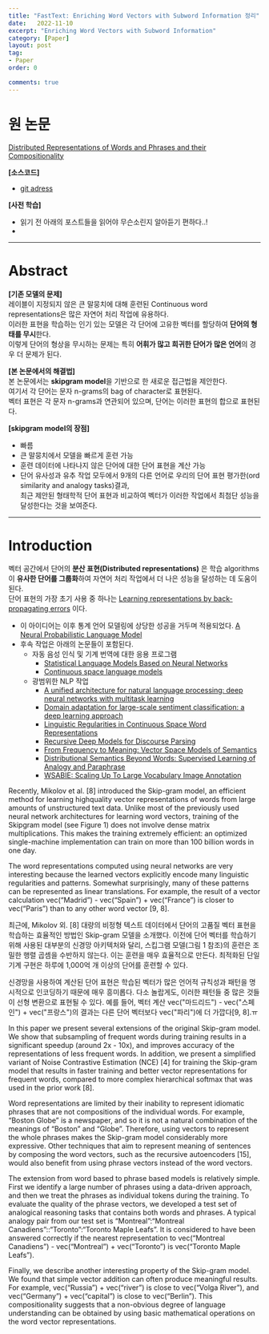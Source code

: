 ```yaml
---
title: "FastText: Enriching Word Vectors with Subword Information 정리"
date:   2022-11-10
excerpt: "Enriching Word Vectors with Subword Information"
category: [Paper]
layout: post
tag:
- Paper
order: 0

comments: true
---
```



   

# 원 논문
[Distributed Representations of Words and Phrases and their Compositionality](https://proceedings.neurips.cc/paper/2013/file/9aa42b31882ec039965f3c4923ce901b-Paper.pdf)    

**[소스코드]**     
* [git adress]()


**[사전 학습]**
* 읽기 전 아래의 포스트들을 읽어야 무슨소린지 알아듣기 편하다..!   
* 

---

# Abstract
**[기존 모델의 문제]**      
레이블이 지정되지 않은 큰 말뭉치에 대해 훈련된 Continuous word representations은 많은 자연어 처리 작업에 유용하다.    
이러한 표현을 학습하는 인기 있는 모델은 각 단어에 고유한 벡터를 할당하여 **단어의 형태를 무시**한다.    
이렇게 단어의 형상을 무시하는 문제는 특히 **어휘가 많고 희귀한 단어가 많은 언어**의 경우 더 문제가 된다.    

**[본 논문에서의 해결법]**      
본 논문에서는 **skipgram model**을 기반으로 한 새로운 접근법을 제안한다.     
여기서 각 단어는 문자 n-grams의 bag of character로 표현된다.     
벡터 표현은 각 문자 n-grams과 연관되어 있으며, 단어는 이러한 표현의 합으로 표현된다.     

**[skipgram model의 장점]**      
* 빠름      
* 큰 말뭉치에서 모델을 빠르게 훈련 가능      
* 훈련 데이터에 나타나지 않은 단어에 대한 단어 표현을 계산 가능      
* 단어 유사성과 유추 작업 모두에서 9개의 다른 언어로 우리의 단어 표현 평가한(ord similarity and analogy tasks)결과,          
최근 제안된 형태학적 단어 표현과 비교하여 벡터가 이러한 작업에서 최첨단 성능을 달성한다는 것을 보여준다.     

---

# Introduction

벡터 공간에서 단어의 **분산 표현(Distributed representations)** 은 학습 algorithms이 **유사한 단어를 그룹화**하여 자연어 처리 작업에서 더 나은 성능을 달성하는 데 도움이 된다.     
단어 표현의 가장 초기 사용 중 하나는 [Learning representations by back-propagating errors](https://www.nature.com/articles/323533a0) 이다.     
* 이 아이디어는 이후 통계 언어 모델링에 상당한 성공을 거두며 적용되었다. [A Neural Probabilistic Language Model](https://www.jmlr.org/papers/volume3/bengio03a/bengio03a.pdf)           
* 후속 작업은 아래의 논문들이 포함된다.    
    * 자동 음성 인식 및 기계 번역에 대한 응용 프로그램     
       * [Statistical Language Models Based on Neural Networks](https://www.semanticscholar.org/paper/Statistical-Language-Models-Based-on-Neural-U%C4%8Den%C3%AD-Brn%C4%9B/96364af2d208ea75ca3aeb71892d2f7ce7326b55)    
       * [Continuous space language models](https://www.sciencedirect.com/science/article/pii/S0885230806000325)          
    * 광범위한 NLP 작업     
       * [A unified architecture for natural language processing: deep neural networks with multitask learning](https://dl.acm.org/doi/10.1145/1390156.1390177)     
       *  [Domain adaptation for large-scale sentiment classification: a deep learning approach](https://dl.acm.org/doi/10.5555/3104482.3104547)      
       *  [Linguistic Regularities in Continuous Space Word Representations](https://www.microsoft.com/en-us/research/wp-content/uploads/2016/02/rvecs.pdf)     
       *  [Recursive Deep Models for Discourse Parsing](https://aclanthology.org/D14-1220.pdf)      
       *  [From Frequency to Meaning: Vector Space Models of Semantics](https://arxiv.org/abs/1003.1141)      
       *  [Distributional Semantics Beyond Words: Supervised Learning of Analogy and Paraphrase](https://aclanthology.org/Q13-1029/)      
       *  [WSABIE: Scaling Up To Large Vocabulary Image Annotation](https://static.googleusercontent.com/media/research.google.com/ko//pubs/archive/37180.pdf)   



Recently, Mikolov et al. [8] introduced the Skip-gram model, an efficient method for learning highquality vector representations of words from large amounts of unstructured text data. Unlike most
of the previously used neural network architectures for learning word vectors, training of the Skipgram model (see Figure 1) does not involve dense matrix multiplications. This makes the training
extremely efficient: an optimized single-machine implementation can train on more than 100 billion
words in one day.


The word representations computed using neural networks are very interesting because the learned
vectors explicitly encode many linguistic regularities and patterns. Somewhat surprisingly, many of
these patterns can be represented as linear translations. For example, the result of a vector calculation vec(“Madrid”) - vec(“Spain”) + vec(“France”) is closer to vec(“Paris”) than to any other word
vector [9, 8].



최근에, Mikolov 외. [8] 대량의 비정형 텍스트 데이터에서 단어의 고품질 벡터 표현을 학습하는 효율적인 방법인 Skip-gram 모델을 소개했다. 이전에 단어 벡터를 학습하기 위해 사용된 대부분의 신경망 아키텍처와 달리, 스킵그램 모델(그림 1 참조)의 훈련은 조밀한 행렬 곱셈을 수반하지 않는다. 이는 훈련을 매우 효율적으로 만든다. 최적화된 단일 기계 구현은 하루에 1,000억 개 이상의 단어를 훈련할 수 있다.

신경망을 사용하여 계산된 단어 표현은 학습된 벡터가 많은 언어적 규칙성과 패턴을 명시적으로 인코딩하기 때문에 매우 흥미롭다. 다소 놀랍게도, 이러한 패턴들 중 많은 것들이 선형 변환으로 표현될 수 있다. 예를 들어, 벡터 계산 vec("마드리드") - vec("스페인") + vec("프랑스")의 결과는 다른 단어 벡터보다 vec("파리")에 더 가깝다[9, 8].ㅠ




In this paper we present several extensions of the original Skip-gram model. We show that subsampling of frequent words during training results in a significant speedup (around 2x - 10x), and
improves accuracy of the representations of less frequent words. In addition, we present a simplified variant of Noise Contrastive Estimation (NCE) [4] for training the Skip-gram model that results
in faster training and better vector representations for frequent words, compared to more complex
hierarchical softmax that was used in the prior work [8].


Word representations are limited by their inability to represent idiomatic phrases that are not compositions of the individual words. For example, “Boston Globe” is a newspaper, and so it is not a
natural combination of the meanings of “Boston” and “Globe”. Therefore, using vectors to represent the whole phrases makes the Skip-gram model considerably more expressive. Other techniques
that aim to represent meaning of sentences by composing the word vectors, such as the recursive
autoencoders [15], would also benefit from using phrase vectors instead of the word vectors.


The extension from word based to phrase based models is relatively simple. First we identify a large
number of phrases using a data-driven approach, and then we treat the phrases as individual tokens
during the training. To evaluate the quality of the phrase vectors, we developed a test set of analogical reasoning tasks that contains both words and phrases. A typical analogy pair from our test set is
“Montreal”:“Montreal Canadiens”::“Toronto”:“Toronto Maple Leafs”. It is considered to have been
answered correctly if the nearest representation to vec(“Montreal Canadiens”) - vec(“Montreal”) +
vec(“Toronto”) is vec(“Toronto Maple Leafs”).


Finally, we describe another interesting property of the Skip-gram model. We found that simple
vector addition can often produce meaningful results. For example, vec(“Russia”) + vec(“river”) is
close to vec(“Volga River”), and vec(“Germany”) + vec(“capital”) is close to vec(“Berlin”). This
compositionality suggests that a non-obvious degree of language understanding can be obtained by
using basic mathematical operations on the word vector representations.

